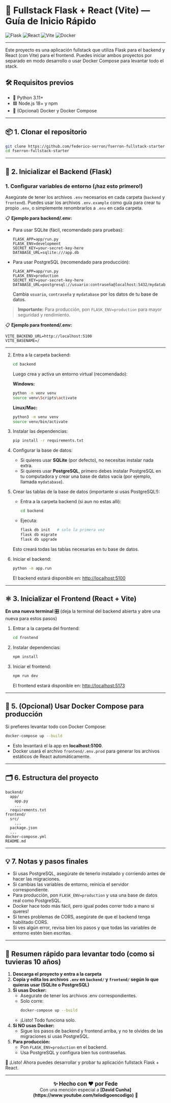 # 🚀 Fullstack Flask + React (Vite) — Guía de Inicio Rápido

![Flask](https://img.shields.io/badge/Flask-000?logo=flask&logoColor=white)
![React](https://img.shields.io/badge/React-20232A?logo=react&logoColor=61DAFB)
![Vite](https://img.shields.io/badge/Vite-646CFF?logo=vite&logoColor=FFD62E)
![Docker](https://img.shields.io/badge/Docker-2496ED?logo=docker&logoColor=white)

---

Este proyecto es una aplicación fullstack que utiliza Flask para el backend y React (con Vite) para el frontend. Puedes iniciar ambos proyectos por separado en modo desarrollo o usar Docker Compose para levantar todo el stack.

## 🛠️ Requisitos previos

- 🐍 Python 3.11+
- 🟦 Node.js 18+ y npm
- 🐳 (Opcional) Docker y Docker Compose

---

## 📦 1. Clonar el repositorio

```bash
git clone https://github.com/federico-serron/fserron-fullstack-starter.git
cd fserron-fullstack-starter
```

---

## 🐍 2. Inicializar el Backend (Flask)

### 1. Configurar variables de entorno (¡haz esto primero!)

Asegúrate de tener los archivos `.env` necesarios en cada carpeta (`backend` y `frontend`). Puedes usar los archivos `.env.example` como guía para crear tu propio `.env`, o simplemente renombrarlos a `.env` en cada carpeta.

📋 **Ejemplo para backend/.env:**

- Para usar SQLite (fácil, recomendado para pruebas):
  ```
  FLASK_APP=app/run.py
  FLASK_ENV=development
  SECRET_KEY=your-secret-key-here
  DATABASE_URL=sqlite:///app.db
  ```
- Para usar PostgreSQL (recomendado para producción):
  ```
  FLASK_APP=app/run.py
  FLASK_ENV=production
  SECRET_KEY=your-secret-key-here
  DATABASE_URL=postgresql://usuario:contraseña@localhost:5432/mydatabase
  ```
  Cambia `usuario`, `contraseña` y `mydatabase` por los datos de tu base de datos.

> **Importante:** Para producción, pon `FLASK_ENV=production` para mayor seguridad y rendimiento.

📋 **Ejemplo para frontend/.env:**
```
VITE_BACKEND_URL=http://localhost:5100
VITE_BASENAME=/
```

---

2. Entra a la carpeta backend:
   ```bash
   cd backend
   ```

   Luego crea y activa un entorno virtual (recomendado):

   **Windows:**
   ```bash
   python -m venv venv
   source venv\Scripts\activate
   ```
   **Linux/Mac:**
   ```bash
   python3 -m venv venv
   source venv/bin/activate
   ```

3. Instalar las dependencias:

   ```bash
   pip install -r requirements.txt
   ```

4. Configurar la base de datos:

   - Si quieres usar **SQLite** (por defecto), no necesitas instalar nada extra.
   - Si quieres usar **PostgreSQL**, primero debes instalar PostgreSQL en tu computadora y crear una base de datos vacía (por ejemplo, llamada `mydatabase`).

5. Crear las tablas de la base de datos (importante si usas PostgreSQL!):

   - Entra a la carpeta backend (si aun no estas alli):
     ```bash
     cd backend
     ```
   - Ejecuta:
     ```bash
     flask db init   # solo la primera vez
     flask db migrate
     flask db upgrade
     ```
   Esto creará todas las tablas necesarias en tu base de datos.

6. Iniciar el backend:

   ```bash
   python -m app.run
   ```

   El backend estará disponible en: [http://localhost:5100](http://localhost:5100)

---

## ⚛️ 3. Inicializar el Frontend (React + Vite)

**En una nueva terminal** 🎛️ (deja la terminal del backend abierta y abre una nueva para estos pasos)

1. Entrar a la carpeta del frontend:

   ```bash
   cd frontend
   ```

2. Instalar dependencias:

   ```bash
   npm install
   ```

3. Iniciar el frontend:

   ```bash
   npm run dev
   ```

   El frontend estará disponible en: [http://localhost:5173](http://localhost:5173)

---


## 🐳 5. (Opcional) Usar Docker Compose para producción

Si prefieres levantar todo con Docker Compose:

```bash
docker-compose up --build
```

- Esto levantará el la app en **localhost:5100**.
- Docker usará el archivo `frontend/.env.prod` para generar los archivos estáticos de React automáticamente.

---

## 🗂️ 6. Estructura del proyecto

```
backend/
  app/
    app.py
    ...
  requirements.txt
frontend/
  src/
    ...
  package.json
  ...
docker-compose.yml
README.md
```

---

## 💡 7. Notas y pasos finales

- Si usas PostgreSQL, asegúrate de tenerlo instalado y corriendo antes de hacer las migraciones.
- Si cambias las variables de entorno, reinicia el servidor correspondiente.
- Para producción, pon `FLASK_ENV=production` y usa una base de datos real como PostgreSQL.
- Docker hace todo más fácil, pero igual podes correr todo a mano si queres!
- Si tenes problemas de CORS, asegúrate de que el backend tenga habilitado CORS.
- Si ves algún error, revisa bien los pasos y que todas las variables de entorno estén bien escritas.

---

## 🏁 Resumen rápido para levantar todo (como si tuvieras 10 años)

1. **Descarga el proyecto y entra a la carpeta**
2. **Copia y edita los archivos `.env` en `backend/` y `frontend/` según lo que quieras usar (SQLite o PostgreSQL)**
3. **Si usas Docker:**
   - Asegurate de tener los archivos .env correspondientes.
   - Solo corre:
     ```bash
     docker-compose up --build
     ```
   - ¡Listo! Todo funciona solo.
4. **Si NO usas Docker:**
   - Sigue los pasos de backend y frontend arriba, y no te olvides de las migraciones si usas PostgreSQL.
5. **Para producción:**
   - Pon `FLASK_ENV=production` en el backend.
   - Usa PostgreSQL y configura bien tus contraseñas.

🎉 ¡Listo! Ahora puedes desarrollar y probar tu aplicación fullstack Flask + React.

---

<p align="center" style="font-size:1.2em;">
  <b>✨ Hecho con ❤️ por Fede</b> <br/>
  <sub>Con una mención especial a <b>[David Cunha](https://www.youtube.com/telodigoencodigo)</b> 🙌</sub>
</p>

